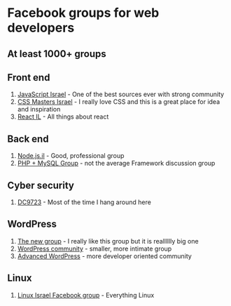 # Facebook groups for web developers

## At least 1000+ groups

## Front end

1. [JavaScript Israel](https://www.facebook.com/groups/jsisrael/) - One of the best sources ever with strong community
1. [CSS Masters Israel](https://www.facebook.com/groups/css.masters.israel/) - I really love CSS and this is a great place for idea and inspiration
1. [React IL](https://www.facebook.com/groups/reactjsil/) - All things about react

## Back end

1. [Node.js.il](https://www.facebook.com/groups/node.il/) - Good, professional group
1. [PHP + MySQL Group](https://www.facebook.com/groups/israel.programming/) - not the average Framework discussion group

## Cyber security

1. [DC9723](https://www.facebook.com/groups/dc9723/) - Most of the time I hang around here

## WordPress

1. [The new group](https://www.facebook.com/groups/wordpress.support/) - I really like this group but it is realllllly big one
1. [WordPress community](https://www.facebook.com/groups/WPISRAEL/) - smaller, more intimate group
1. [Advanced WordPress](https://www.facebook.com/groups/wordpresspro/) - more developer oriented community

## Linux

1. [Linux Israel Facebook group](https://www.facebook.com/groups/linux.il) - Everything Linux
